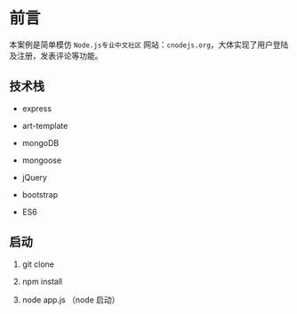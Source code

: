 # 前言

本案例是简单模仿 `Node.js专业中文社区` 网站：`cnodejs.org`，大体实现了用户登陆及注册，发表评论等功能。

## 技术栈

* express

* art-template

* mongoDB

* mongoose

* jQuery

* bootstrap

* ES6


## 启动

1. git clone 

2. npm install 

3. node app.js （node 启动）





